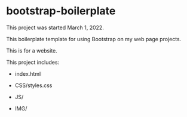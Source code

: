 # bootstrap-boilerplate

This project was started March 1, 2022.

This boilerplate template for using Bootstrap on my web page projects.

This is for a website.

This project includes: 

- index.html

- CSS/styles.css

- JS/

- IMG/
